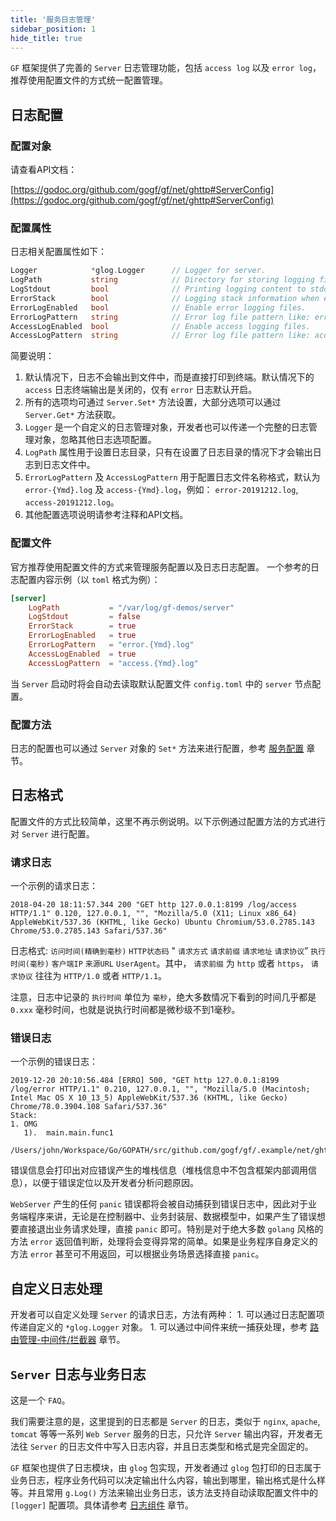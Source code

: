 ```yaml
---
title: '服务日志管理'
sidebar_position: 1
hide_title: true
---
```


`GF` 框架提供了完善的 `Server` 日志管理功能，包括 `access log` 以及 `error log`，推荐使用配置文件的方式统一配置管理。

## 日志配置

### 配置对象

请查看API文档：

[https://godoc.org/github.com/gogf/gf/net/ghttp#ServerConfig](https://godoc.org/github.com/gogf/gf/net/ghttp#ServerConfig)

### 配置属性

日志相关配置属性如下：

```go
Logger            *glog.Logger      // Logger for server.
LogPath           string            // Directory for storing logging files.
LogStdout         bool              // Printing logging content to stdout.
ErrorStack        bool              // Logging stack information when error.
ErrorLogEnabled   bool              // Enable error logging files.
ErrorLogPattern   string            // Error log file pattern like: error-{Ymd}.log
AccessLogEnabled  bool              // Enable access logging files.
AccessLogPattern  string            // Error log file pattern like: access-{Ymd}.log

```

简要说明：

1. 默认情况下，日志不会输出到文件中，而是直接打印到终端。默认情况下的 `access` 日志终端输出是关闭的，仅有 `error` 日志默认开启。
2. 所有的选项均可通过 `Server.Set*` 方法设置，大部分选项可以通过 `Server.Get*` 方法获取。
3. `Logger` 是一个自定义的日志管理对象，开发者也可以传递一个完整的日志管理对象，忽略其他日志选项配置。
4. `LogPath` 属性用于设置日志目录，只有在设置了日志目录的情况下才会输出日志到日志文件中。
5. `ErrorLogPattern` 及 `AccessLogPattern` 用于配置日志文件名称格式，默认为 `error-{Ymd}.log` 及 `access-{Ymd}.log`，例如： `error-20191212.log`, `access-20191212.log`。
6. 其他配置选项说明请参考注释和API文档。

### 配置文件

官方推荐使用配置文件的方式来管理服务配置以及日志日志配置。 一个参考的日志配置内容示例（以 `toml` 格式为例）：

```toml
[server]
    LogPath           = "/var/log/gf-demos/server"
    LogStdout         = false
    ErrorStack        = true
    ErrorLogEnabled   = true
    ErrorLogPattern   = "error.{Ymd}.log"
    AccessLogEnabled  = true
    AccessLogPattern  = "access.{Ymd}.log"

```

当 `Server` 启动时将会自动去读取默认配置文件 `config.toml` 中的 `server` 节点配置。

### 配置方法

日志的配置也可以通过 `Server` 对象的 `Set*` 方法来进行配置，参考 [服务配置](../6-服务配置.md) 章节。

## 日志格式

配置文件的方式比较简单，这里不再示例说明。以下示例通过配置方法的方式进行对 `Server` 进行配置。

### 请求日志

一个示例的请求日志：

```shell
2018-04-20 18:11:57.344 200 "GET http 127.0.0.1:8199 /log/access HTTP/1.1" 0.120, 127.0.0.1, "", "Mozilla/5.0 (X11; Linux x86_64) AppleWebKit/537.36 (KHTML, like Gecko) Ubuntu Chromium/53.0.2785.143 Chrome/53.0.2785.143 Safari/537.36"

```

日志格式: `访问时间(精确到毫秒)` `HTTP状态码` " `请求方式` `请求前缀` `请求地址` `请求协议`” `执行时间(毫秒)` `客户端IP` `来源URL` `UserAgent`。其中， `请求前缀` 为 `http` 或者 `https`， `请求协议` 往往为 `HTTP/1.0` 或者 `HTTP/1.1`。

注意，日志中记录的 `执行时间` 单位为 `毫秒`，绝大多数情况下看到的时间几乎都是 `0.xxx` 毫秒时间，也就是说执行时间都是微秒级不到1毫秒。

### 错误日志

一个示例的错误日志：

```shell
2019-12-20 20:10:56.484 [ERRO] 500, "GET http 127.0.0.1:8199 /log/error HTTP/1.1" 0.210, 127.0.0.1, "", "Mozilla/5.0 (Macintosh; Intel Mac OS X 10_13_5) AppleWebKit/537.36 (KHTML, like Gecko) Chrome/78.0.3904.108 Safari/537.36"
Stack:
1. OMG
   1).  main.main.func1
        /Users/john/Workspace/Go/GOPATH/src/github.com/gogf/gf/.example/net/ghttp/server/log/log_error.go:10

```

错误信息会打印出对应错误产生的堆栈信息（堆栈信息中不包含框架内部调用信息），以便于错误定位以及开发者分析问题原因。

`WebServer` 产生的任何 `panic` 错误都将会被自动捕获到错误日志中，因此对于业务端程序来讲，无论是在控制器中、业务封装层、数据模型中，如果产生了错误想要直接退出业务请求处理，直接 `panic` 即可。特别是对于绝大多数 `golang` 风格的方法 `error` 返回值判断，处理将会变得异常的简单。如果是业务程序自身定义的方法 `error` 甚至可不用返回，可以根据业务场景选择直接 `panic`。

## 自定义日志处理

开发者可以自定义处理 `Server` 的请求日志，方法有两种： 1\. 可以通过日志配置项传递自定义的 `*glog.Logger` 对象。 1\. 可以通过中间件来统一捕获处理，参考 [路由管理-中间件/拦截器](../1-路由管理/2-路由管理-中间件拦截器.md) 章节。

## `Server` 日志与业务日志

这是一个 `FAQ`。

我们需要注意的是，这里提到的日志都是 `Server` 的日志，类似于 `nginx`, `apache`, `tomcat` 等等一系列 `Web Server` 服务的日志，只允许 `Server` 输出内容，开发者无法往 `Server` 的日志文件中写入日志内容，并且日志类型和格式是完全固定的。

`GF` 框架也提供了日志模块，由 `glog` 包实现，开发者通过 `glog` 包打印的日志属于业务日志，程序业务代码可以决定输出什么内容，输出到哪里，输出格式是什么样等。并且常用 `g.Log()` 方法来输出业务日志，该方法支持自动读取配置文件中的 `[logger]` 配置项。具体请参考 [日志组件](../../1-核心组件/5-日志组件/5-日志组件.md) 章节。
